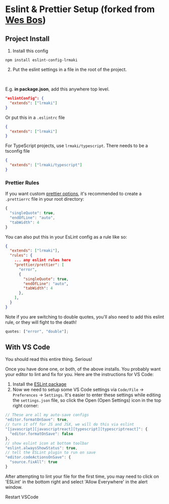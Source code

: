 # Eslint & Prettier Setup (forked from [Wes Bos](https://github.com/wesbos/eslint-config-wesbos))


## Project Install
1. Install this config

```
npm install eslint-config-lrmaki
```
2. Put the eslint settings in a file in the root of the project.

<br />

E.g. **in package.json**, add this anywhere top level.

```json
"eslintConfig": {
  "extends": ["lrmaki"]
}
```

Or put this in a `.eslintrc` file

```json
{
  "extends": ["lrmaki"]
}
```

For TypeScript projects, use `lrmaki/typescript`. There needs to be a tsconfig file

```json
{
  "extends": ["lrmaki/typescript"]
}
```


### Prettier Rules
If you want custom [prettier options](https://prettier.io/docs/en/options.html), it's recommended to create a `.prettierrc` file in your root directory:

```js
{
  "singleQuote": true,
  "endOfLine": "auto",
  "tabWidth": 4
}
```

You can also put this in your EsLint config as a rule like so:

```json
{
  "extends": ["lrmaki"],
  "rules": {
    ... any eslint rules here
    "prettier/prettier": [
      "error",
      {
        "singleQuote": true,
        "endOfLine": "auto",
        "tabWidth": 4
      },
    ],
  }
}
```

Note if you are switching to double quotes, you'll also need to add this eslint rule, or they will fight to the death!

```js
quotes: ["error", "double"];
```

## With VS Code

You should read this entire thing. Serious!

Once you have done one, or both, of the above installs. You probably want your editor to lint and fix for you. Here are the instructions for VS Code:

1. Install the [ESLint package](https://marketplace.visualstudio.com/items?itemName=dbaeumer.vscode-eslint)
2. Now we need to setup some VS Code settings via `Code/File` → `Preferences` → `Settings`. It's easier to enter these settings while editing the `settings.json` file, so click the Open (Open Settings) icon in the top right corner:

```js
// These are all my auto-save configs
"editor.formatOnSave": true,
// turn it off for JS and JSX, we will do this via eslint
"[javascript][javascriptreact][typescript][typescriptreact]": {
  "editor.formatOnSave": false
},
// show eslint icon at bottom toolbar
"eslint.alwaysShowStatus": true,
// tell the ESLint plugin to run on save
"editor.codeActionsOnSave": {
  "source.fixAll": true
}
```

After attempting to lint your file for the first time, you may need to click on 'ESLint' in the bottom right and select 'Allow Everywhere' in the alert window.

Restart VSCode
